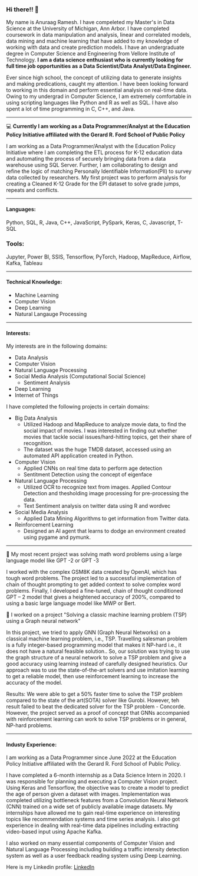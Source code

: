### Hi there!! 👋

My name is Anuraag Ramesh. I have compeleted my Master's in Data Science at the University of Michigan, Ann Arbor. I have completed coursework in data manipulation and analysis, linear and correlated models, data mining and machine learning that have added to my knowledge of working with data and create prediction models. I have an undergraduate degree in Computer Science and Engineering from Vellore Institute of Technology. **I am a data science enthusiast who is currently looking for full time job opportunities as a Data Scientist/Data Analyst/Data Engineer.** 

Ever since high school, the concept of utilizing data to generate insights and making predications, caught my attention. I have been looking forward to working in this domain and perform essential analysis on real-time data. Owing to my undergrad in Computer Science, I am extremely comfortable in using scripting languages like Python and R as well as SQL. I have also spent a lot of time programming in C, C++, and Java. 

---

💻 **Currently I am working as a Data Programmer/Analyst at the Education Policy Initiative affiliated with the Gerard R. Ford School of Public Policy**

I am working as a Data Programmer/Analyst with the Education Policy Initiative where I am completing the ETL process for K-12 education data and automating the process of securely bringing data from a data warehouse using SQL Server. Further, I am collaborating to design and refine the logic of matching Personally Identifiable Information(PII) to survey data collected by researchers. My first project was to perform analysis for creating a Cleaned K-12 Grade for the EPI dataset to solve grade jumps, repeats and conflicts.

---

#### Languages:

Python, SQL, R, Java, C++, JavaScript, PySpark, Keras, C, Javascript, T-SQL

### Tools:

Jupyter, Power BI, SSIS, Tensorflow, PyTorch, Hadoop, MapReduce, Airflow, Kafka, Tableau

---

#### Technical Knowledge:

- Machine Learning
- Computer Vision
- Deep Learning
- Natural Langauge Processing

---

#### Interests:

My interests are in the following domains:
- Data Analysis
- Computer Vision
- Natural Language Processing
- Social Media Analysis (Computational Social Science)
    - Sentiment Analysis
- Deep Learning
- Internet of Things

I have completed the following projects in certain domains:
- Big Data Analysis
  - Utilized Hadoop and MapReduce to analyze movie data, to find the social impact of movies. I was interested in finding out whether movies that tackle social issues/hard-hitting topics, get their share of recognition.
  - The dataset was the huge TMDB dataset, accessed using an automated API application created in Python.
- Computer Vision
    - Applied CNNs on real time data to perform age detection
    - Sentitment Detection using the concept of eigenface
- Natural Language Processing
    - Utilized OCR to recognize text from images. Applied Contour Detection and thesholding image processing for pre-processing the data.
    - Text Sentiment analysis on twitter data using R and wordvec
- Social Media Analysis
    - Applied Data Mining Algorithms to get information from Twitter data.
- Reinforcement Learning
    - Designed an AI agent that learns to dodge an environment created using pygame and pymunk.

---
🔭 My most recent project was solving math word problems using a large language model like GPT -2 or GPT -3

I worked with the complex GSM8K data created by OpenAI, which has tough word problems. The project led to a successful implementation of chain of thought prompting to get added context to solve complex word problems.
Finally, I developed a fine-tuned, chain of thought conditioned GPT – 2 model that gives a heightened accuracy of 200%, compared to using a basic large language model like MWP or Bert.

🔭 I worked on a project "Solving a classic machine learning problem (TSP) using a Graph neural network"

In this project, we tried to apply GNN (Graph Neural Networks) on a classical machine learning problem, i.e., TSP. Travelling salesman problem is a fully integer-based programming model that makes it NP-hard i.e., it does not have a natural feasible solution.. So, our solution was trying to use the graph structure of a neural network to solve a TSP problem and give a good accuracy using learning instead of carefully designed heuristics. Our approach was to use the state-of-the-art solvers and use imitation learning to get a reliable model, then use reinforcement learning to increase the accuracy of the model.

Results:
We were able to get a 50% faster time to solve the TSP problem compared to the state of the art(SOTA) solver like Gurobi. However, teh result failed to beat the dedicated solver for the TSP problem - Concorde. However, the project served as a proof of concept that GNNs accompanied with reinforcement learning can work to solve TSP problems or in general, NP-hard problems.

---

#### Industy Experience: 

I am  working as a Data Programmer since June 2022 at the Education Policy Initiative affiliated with the Gerard R. Ford School of Public Policy.

I have completed a 6-month internship as a Data Science Intern in 2020. I was responsible for planning and executing a Computer Vision project. Using Keras and Tensorflow, the objective was to create a model to predict the age of person given a dataset with images. Implementation was completed utilizing bottleneck features from a Convolution Neural Network (CNN) trained on a wide set of publicly available image datasets. My internships have allowed me to gain real-time experience on interesting topics like recommendation systems and time series analysis. I also got experience in dealing with real-time data pipelines including extracting video-based input using Apache Kafka.  

I also worked on many essential components of Computer Vision and Natural Language Processing including building a traffic intensity detection system as well as a user feedback reading system using Deep Learning.  

Here is my Linkedin profile: [LinkedIn](https://www.linkedin.com/in/-anuraag-ramesh/)

<!--
**anuraagr-13/anuraagr-13** is a ✨ _special_ ✨ repository because its `README.md` (this file) appears on your GitHub profile.

Here are some ideas to get you started:


- 🌱 I’m currently learning ...
- 👯 I’m looking to collaborate on ...
- 🤔 I’m looking for help with ...
- 💬 Ask me about ...
- 📫 How to reach me: ...
- 😄 Pronouns: ...
- ⚡ Fun fact: ...
-->

